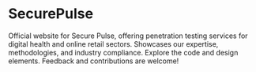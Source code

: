 # SecurePulse
Official website for Secure Pulse, offering penetration testing services for digital health and online retail sectors. Showcases our expertise, methodologies, and industry compliance. Explore the code and design elements. Feedback and contributions are welcome!
